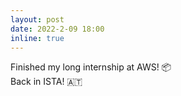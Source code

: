 ```yaml
---
layout: post
date: 2022-2-09 18:00
inline: true
---
```


Finished my long internship at AWS! :package:\
Back in ISTA! :austria:
